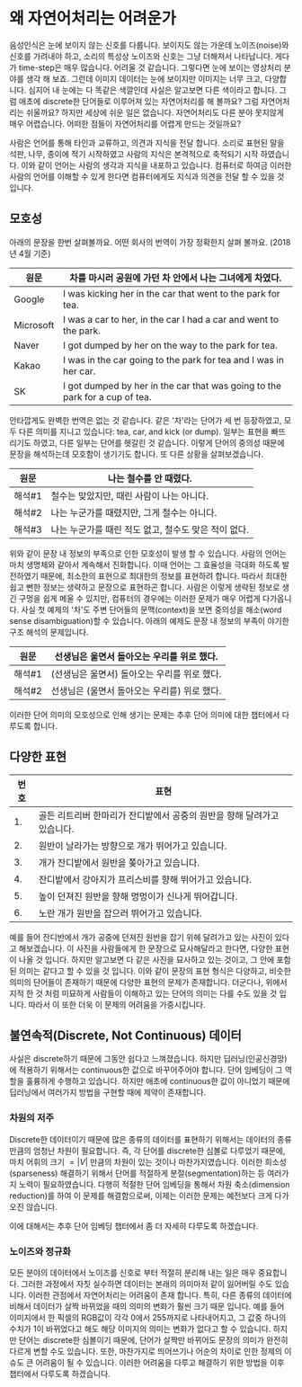 # 왜 자연어처리는 어려운가

음성인식은 눈에 보이지 않는 신호를 다룹니다. 보이지도 않는 가운데 노이즈(noise)와 신호를 가려내야 하고, 소리의 특성상 노이즈와 신호는 그냥 더해져서 나타납니다. 게다가 time-step은 매우 많습니다. 어려울 것 같습니다. 그렇다면 눈에 보이는 영상처리 분야를 생각 해 보죠. 그런데 이미지 데이터는 눈에 보이지만 이미지는 너무 크고, 다양합니다. 심지어 내 눈에는 다 똑같은 색깔인데 사실은 알고보면 다른 색이라고 합니다. 그럼 애초에 discrete한 단어들로 이루어져 있는 자연어처리를 해 볼까요? 그럼 자연어처리는 쉬울까요? 하지만 세상에 쉬운 일은 없습니다. 자연어처리도 다른 분야 못지않게 매우 어렵습니다. 어떠한 점들이 자연어처리를 어렵게 만드는 것일까요?

사람은 언어를 통해 타인과 교류하고, 의견과 지식을 전달 합니다. 소리로 표현된 말을 석판, 나무, 종이에 적기 시작하였고 사람의 지식은 본격적으로 축적되기 시작 하였습니다. 이와 같이 언어는 사람의 생각과 지식을 내포하고 있습니다. 컴퓨터로 하여금 이러한 사람의 언어를 이해할 수 있게 한다면 컴퓨터에게도 지식과 의견을 전달 할 수 있을 것 입니다.

## 모호성

아래의 문장을 한번 살펴볼까요. 어떤 회사의 번역이 가장 정확한지 살펴 볼까요. (2018년 4월 기준)

|원문|차를 마시러 공원에 가던 차 안에서 나는 그녀에게 차였다.|
|-|-|
|Google|I was kicking her in the car that went to the park for tea.|
|Microsoft|I was a car to her, in the car I had a car and went to the park.|
|Naver|I got dumped by her on the way to the park for tea.|
|Kakao|I was in the car going to the park for tea and I was in her car.|
|SK|I got dumped by her in the car that was going to the park for a cup of tea.|

안타깝게도 완벽한 번역은 없는 것 같습니다. 같은 '차'라는 단어가 세 번 등장하였고, 모두 다른 의미를 지니고 있습니다: tea, car, and kick (or dump). 일부는 표현을 빠뜨리기도 하였고, 다른 일부는 단어를 헷갈린 것 같습니다. 이렇게 단어의 중의성 때문에 문장을 해석하는데 모호함이 생기기도 합니다. 또 다른 상황을 살펴보겠습니다.

|원문|나는 철수를 안 때렸다.|
|-|-|
|해석#1|철수는 맞았지만, 때린 사람이 나는 아니다.|
|해석#2|나는 누군가를 때렸지만, 그게 철수는 아니다.|
|해석#3|나는 누군가를 때린 적도 없고, 철수도 맞은 적이 없다.|

위와 같이 문장 내 정보의 부족으로 인한 모호성이 발생 할 수 있습니다. 사람의 언어는 마치 생명체와 같아서 계속해서 진화합니다. 이때 언어는 그 효율성을 극대화 하도록 발전하였기 때문에, 최소한의 표현으로 최대한의 정보를 표현하려 합니다. 따라서 최대한 쉽고 뻔한 정보는 생략하고 문장으로 표현하곤 합니다. 사람은 이렇게 생략된 정보로 생긴 구멍을 쉽게 메울 수 있지만, 컴퓨터의 경우에는 이러한 문제가 매우 어렵게 다가옵니다. 사실 첫 예제의 '차'도 주변 단어들의 문맥(context)을 보면 중의성을 해소(word sense disambiguation)할 수 있습니다. 아래의 예제도 문장 내 정보의 부족이 야기한 구조 해석의 문제입니다.

|원문|선생님은 울면서 돌아오는 우리를 위로 했다.|
|-|-|
|해석#1|(선생님은 울면서) 돌아오는 우리를 위로 했다.|
|해석#2|선생님은 (울면서 돌아오는 우리를) 위로 했다.|

이러한 단어 의미의 모호성으로 인해 생기는 문제는 추후 단어 의미에 대한 챕터에서 다루도록 합니다.

## 다양한 표현

|번호|표현|
|-|-|
|1.|골든 리트리버 한마리가 잔디밭에서 공중의 원반을 향해 달려가고 있습니다.|
|2.|원반이 날라가는 방향으로 개가 뛰어가고 있습니다.|
|3.|개가 잔디밭에서 원반을 쫒아가고 있습니다.|
|4.|잔디밭에서 강아지가 프리스비를 향해 뛰어가고 있습니다.|
|5.|높이 던져진 원반을 향해 멍멍이가 신나게 뛰어갑니다.|
|6.|노란 개가 원반을 잡으러 뛰어가고 있습니다.|

예를 들어 잔디반에서 개가 공중에 던져진 원반을 잡기 위헤 달려가고 있는 사진이 있다고 해보겠습니다. 이 사진을 사람들에게 한 문장으로 묘사해달라고 한다면, 다양한 표현이 나올 것 입니다. 하지만 알고보면 다 같은 사진을 묘사하고 있는 것이고, 그 안에 포함된 의미는 같다고 할 수 있을 것 입니다. 이와 같이 문장의 표현 형식은 다양하고, 비슷한 의미의 단어들이 존재하기 때문에 다양한 표현의 문제가 존재합니다. 더군다나, 위에서 지적 한 것 처럼 미묘하게 사람들이 이해하고 있는 단어의 의미는 다를 수도 있을 것 입니다. 따라서 이 또한 더욱 이 문제의 어려움을 가중시킵니다.

## 불연속적(Discrete, Not Continuous) 데이터

사실은 discrete하기 때문에 그동안 쉽다고 느껴졌습니다. 하지만 딥러닝(인공신경망)에 적용하기 위해서는 continuous한 값으로 바꾸어주어야 합니다. 단어 임베딩이 그 역할을 훌륭하게 수행하고 있습니다. 하지만 애초에 continuous한 값이 아니었기 때문에 딥러닝에서 여러가지 방법을 구현할 때에 제약이 존재합니다.

### 차원의 저주

Discrete한 데이터이기 때문에 많은 종류의 데이터를 표현하기 위해서는 데이터의 종류 만큼의 엄청난 차원이 필요합니다. 즉, 각 단어를 discrete한 심볼로 다루었기 때문에, 마치 어휘의 크기 $=|V|$ 만큼의 차원이 있는 것이나 마찬가지였습니다. 이러한 희소성(sparseness) 해결하기 위해서 단어를 적절하게 분절(segmentation)하는 등 여러가지 노력이 필요하였습니다. 다행히 적절한 단어 임베딩을 통해서 차원 축소(dimension reduction)를 하여 이 문제를 해결함으로써, 이제는 이러한 문제는 예전보다 크게 다가오진 않습니다. 

이에 대해서는 추후 단어 임베딩 챕터에서 좀 더 자세히 다루도록 하겠습니다.

### 노이즈와 정규화

모든 분야의 데이터에서 노이즈를 신호로 부터 적절히 분리해 내는 일은 매우 중요합니다. 그러한 과정에서 자칫 실수하면 데이터는 본래의 의미마저 같이 잃어버릴 수도 있습니다. 이러한 관점에서 자연어처리는 어려움이 존재 합니다. 특히, 다른 종류의 데이터에 비해서 데이터가 살짝 바뀌었을 때의 의미의 변화가 훨씬 크기 때문 입니다. 예를 들어 이미지에서 한 픽셀의 RGB값이 각각 0에서 255까지로 나타내어지고, 그 값중 하나의 수치가 1이 바뀌었다고 해도 해당 이미지의 의미는 변화가 없다고 할 수 있습니다. 하지만 단어는 discrete한 심볼이기 때문에, 단어가 살짝만 바뀌어도 문장의 의미가 완전히 다르게 변할 수도 있습니다. 또한, 마찬가지로 띄어쓰기나 어순의 차이로 인한 정제의 이슈도 큰 어려움이 될 수 있습니다. 이러한 어려움을 다루고 해결하기 위한 방법을 이후 챕터에서 다루도록 하겠습니다.
